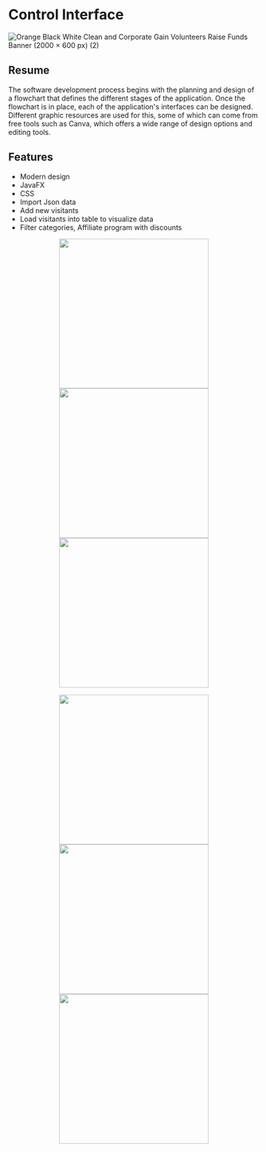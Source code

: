 # Control Interface

![Orange Black White Clean and Corporate Gain Volunteers Raise Funds Banner (2000 × 600 px) (2)](https://user-images.githubusercontent.com/112887334/227749778-5b0eef12-1493-4c6a-8493-b412284796f6.png)

## Resume

The software development process begins with the planning and design of a flowchart that defines the different stages of the application. Once the flowchart is in place, each of the application's interfaces can be designed. Different graphic resources are used for this, some of which can come from free tools such as Canva, which offers a wide range of design options and editing tools.

## Features

- Modern design
- JavaFX
- CSS
- Import Json data
- Add new visitants
- Load visitants into table to visualize data
- Filter categories, Affiliate program with discounts


<p align="center">
  <img src="https://user-images.githubusercontent.com/112887334/227749919-cf3b7cd3-9e96-4b8e-b35c-b9fd70c07199.png" width="300">
   <img src="https://user-images.githubusercontent.com/112887334/227749936-d87104e2-e3de-48ff-b740-0bd968216a4d.png" width="300">
   <img src="https://user-images.githubusercontent.com/112887334/227749944-3fdd8d6b-0368-48a2-8a1e-aa6c9f8e5e9b.png" width="300">
</p>

<p align="center">
  <img src="https://user-images.githubusercontent.com/112887334/227749948-416cebba-978d-4b94-8711-a87e992833b7.png" width="300">
   <img src="https://user-images.githubusercontent.com/112887334/227749976-4fbdd6cd-e8f0-4634-9c2e-744ffc53b438.png" width="300">
   <img src="https://user-images.githubusercontent.com/112887334/227749981-672953b6-021a-424c-b050-5046a2579691.png" width="300">
</p>






